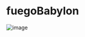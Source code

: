 # fuegoBabylon
![image](https://github.com/artherx/fuegoBabylon/assets/27524465/0cc4e75e-9646-4d3d-87a1-92879da096a5)

